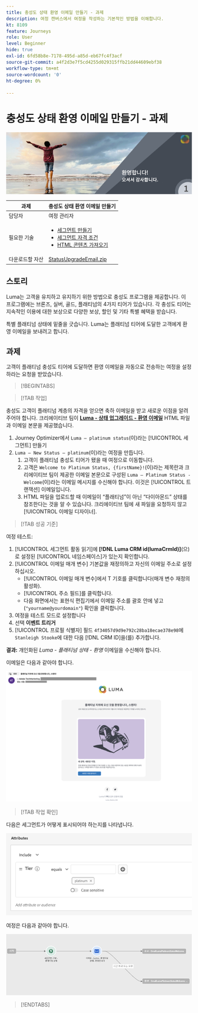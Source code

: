 ```yaml
---
title: 충성도 상태 환영 이메일 만들기 - 과제
description: 여정 캔버스에서 여정을 작성하는 기본적인 방법을 이해합니다.
kt: 8109
feature: Journeys
role: User
level: Beginner
hide: true
exl-id: 6fd58b8e-7178-495d-a85d-eb67fc4f3acf
source-git-commit: a4f2d3e7f5cd4255d029315ffb21dd44609ebf38
workflow-type: tm+mt
source-wordcount: '0'
ht-degree: 0%

---
```


# 충성도 상태 환영 이메일 만들기 - 과제

![충성도 상태 환영 이메일 - 과제 배너](/help/challenges/assets/email-assets/luma-transactional-onboarding-1.png)

| 과제 | 충성도 상태 환영 이메일 만들기 |
|---|---|
| 담당자 | 여정 관리자 |
| 필요한 기술 | <ul><li>[세그먼트 만들기](https://experienceleague.adobe.com/docs/journey-optimizer-learn/tutorials/profiles-segments-subscriptions/create-segments.html?lang=ko)</li> <li>[세그먼트 자격 조건](https://experienceleague.adobe.com/docs/journey-optimizer-learn/tutorials/create-journeys/use-case-read-segment-qualification.html?lang=ko)</li><li>[HTML 콘텐츠 가져오기](https://experienceleague.adobe.com/docs/journey-optimizer-learn/tutorials/email-channel/import-and-author-html-email-content.html)</li></ul> |
| 다운로드할 자산 | [StatusUpgradeEmail.zip](/help/challenges/assets/email-assets/StatusUpgradeEmail.zip) |

## 스토리

Luma는 고객을 유치하고 유지하기 위한 방법으로 충성도 프로그램을 제공합니다. 이 프로그램에는 브론즈, 실버, 골드, 플래티넘의 4가지 티어가 있습니다. 각 충성도 티어는 지속적인 이용에 대한 보상으로 다양한 보상, 할인 및 기타 특별 혜택을 받습니다.

특별 플래티넘 상태에 밑줄을 긋습니다. Luma는 플래티넘 티어에 도달한 고객에게 환영 이메일을 보내려고 합니다.

## 과제

고객이 플래티넘 충성도 티어에 도달하면 환영 이메일을 자동으로 전송하는 여정을 설정하라는 요청을 받았습니다.

>[!BEGINTABS]

>[!TAB 작업]

충성도 고객이 플래티넘 계층의 자격을 얻으면 축하 이메일을 받고 새로운 이점을 알려주어야 합니다. 크리에이티브 팀이 **[Luma - 상태 업그레이드 - 환영 이메일](/help/challenges/assets/email-assets/StatusUpgradeEmail.zip)** HTML 파일과 이메일 본문을 제공했습니다.

1. Journey Optimizer에서 `Luma – platinum status`(이)라는 [!UICONTROL 세그먼트] 만들기
2. `Luma – New Status – platinum`(이)라는 여정을 만듭니다.
   1. 고객이 플래티넘 충성도 티어가 됐을 때 여정으로 이동합니다.
   2. 고객은 `Welcome to Platinum Status, {firstName}!`(이)라는 제목란과 크리에이티브 팀이 제공한 이메일 본문으로 구성된 `Luma – Platinum Status - Welcome`(이)라는 이메일 메시지를 수신해야 합니다. 이것은 [!UICONTROL 트랜잭션] 이메일입니다.
   3. HTML 파일을 업로드할 때 이메일이 “플래티넘”이 아닌 “다이아몬드” 상태를 참조한다는 것을 알 수 있습니다. 크리에이티브 팀에 새 파일을 요청하지 않고 [!UICONTROL 이메일 디자이너].

>[!TAB 성공 기준]

여정 테스트:

1. [!UICONTROL 세그먼트 활동 읽기]에 **[!DNL Luma CRM id(lumaCrmId)]**(으)로 설정된 [!UICONTROL 네임스페이스]가 있는지 확인합니다.
2. [!UICONTROL 이메일 매개 변수] 기본값을 재정의하고 자신의 이메일 주소로 설정하십시오.
   * [!UICONTROL 이메일 매개 변수]에서 T 기호를 클릭합니다(매개 변수 재정의 활성화).
   *  [!UICONTROL 주소 필드]를 클릭합니다.
   * 다음 화면에서는 표현식 편집기에서 이메일 주소를 괄호 안에 넣고(`"yourname@yourdomain"`) 확인을 클릭합니다.
3. 여정을 테스트 모드로 설정합니다
4. 선택 **이벤트 트리거**
5. [!UICONTROL 프로필 식별자] 필드 `4f34057d9d9e792c28ba18ecae378e98`에 `Stanleigh Stooke`에 대한 다음 [!DNL CRM ID]을(를) 추가합니다.

**결과:** 개인화된 *Luma - 플래티넘 상태 - 환영* 이메일을 수신해야 합니다.

이메일은 다음과 같아야 합니다.

![Luma - 상태 업그레이드 - 환영 이메일](/help/challenges/assets/status-upgrade-welcome-email.png)

>[!TAB 작업 확인]

다음은 세그먼트가 어떻게 표시되어야 하는지를 나타냅니다.

![Luma - 플래티넘 상태 - 세그먼트](/help/challenges/assets/segment-luma-platinum-status.png)

여정은 다음과 같아야 합니다.

![플래티넘-상태-업그레이드-여정](/help/challenges/assets/journey-luma-status-upgrade.png)

>[!ENDTABS]

